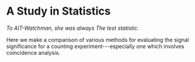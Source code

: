 A Study in Statistics
=====================

_To AIT-Watchman, she was always The test statistic._

Here we make a comparison of various methods for evaluating the signal 
significance for a counting experiment---especially one which involves
coincidence analysis.
